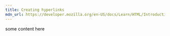 ```yaml
---
title: Creating hyperlinks
mdn_url: https://developer.mozilla.org/en-US/docs/Learn/HTML/Introduction_to_HTML/Creating_hyperlinks
---
```

some content here
